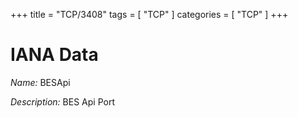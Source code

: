 +++
title = "TCP/3408"
tags = [ "TCP" ]
categories = [ "TCP" ]
+++

# IANA Data

_Name:_ BESApi

_Description:_ BES Api Port

